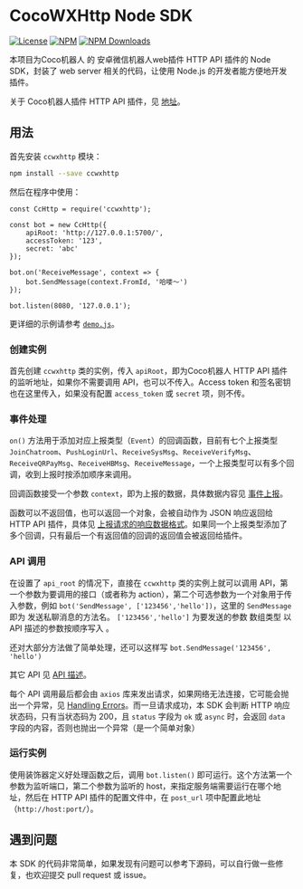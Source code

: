# CocoWXHttp Node SDK

[![License](https://img.shields.io/npm/l/ccwxhttp.svg)](LICENSE)
[![NPM](https://img.shields.io/npm/v/ccwxhttp.svg)](https://www.npmjs.com/package/ccwxhttp)
[![NPM Downloads](https://img.shields.io/npm/dt/ccwxhttp.svg)](https://www.npmjs.com/package/ccwxhttp)

本项目为Coco机器人 的 安卓微信机器人web插件 HTTP API 插件的 Node SDK，封装了 web server 相关的代码，让使用 Node.js 的开发者能方便地开发插件。

关于 Coco机器人插件 HTTP API 插件，见 [地址](http://www.svnhost.cn/doc/mc/%E5%AE%89%E5%8D%93%E5%BE%AE%E4%BF%A1%E6%9C%BA%E5%99%A8%E4%BA%BA%E6%8F%92%E4%BB%B6%E5%BC%80%E5%8F%91-2.html)。

## 用法

首先安装 `ccwxhttp` 模块：

```bash
npm install --save ccwxhttp
```

然后在程序中使用：

```es6
const CcHttp = require('ccwxhttp');

const bot = new CcHttp({
    apiRoot: 'http://127.0.0.1:5700/',
    accessToken: '123',
    secret: 'abc'
});

bot.on('ReceiveMessage', context => {
    bot.SendMessage(context.FromId, '哈喽～')
});

bot.listen(8080, '127.0.0.1');
```

更详细的示例请参考 [`demo.js`](demo.js)。

### 创建实例

首先创建 `ccwxhttp` 类的实例，传入 `apiRoot`，即为Coco机器人 HTTP API 插件的监听地址，如果你不需要调用 API，也可以不传入。Access token 和签名密钥也在这里传入，如果没有配置 `access_token` 或 `secret` 项，则不传。

### 事件处理

`on()` 方法用于添加对应上报类型（`Event`）的回调函数，目前有七个上报类型 `JoinChatroom`、`PushLoginUrl`、`ReceiveSysMsg`、`ReceiveVerifyMsg`、`ReceiveQRPayMsg`、`ReceiveHBMsg`、`ReceiveMessage`，一个上报类型可以有多个回调，收到上报时按添加顺序来调用。

回调函数接受一个参数 `context`，即为上报的数据，具体数据内容见 [事件上报](http://www.svnhost.cn/doc/mc/%E5%AE%89%E5%8D%93%E5%BE%AE%E4%BF%A1%E6%9C%BA%E5%99%A8%E4%BA%BA%E6%8F%92%E4%BB%B6%E5%BC%80%E5%8F%91-2.html)。

函数可以不返回值，也可以返回一个对象，会被自动作为 JSON 响应返回给 HTTP API 插件，具体见 [上报请求的响应数据格式](http://www.svnhost.cn/doc/mc/%E5%AE%89%E5%8D%93%E5%BE%AE%E4%BF%A1%E6%9C%BA%E5%99%A8%E4%BA%BA%E6%8F%92%E4%BB%B6%E5%BC%80%E5%8F%91-2.html)。如果同一个上报类型添加了多个回调，只有最后一个有返回值的回调的返回值会被返回给插件。

### API 调用

在设置了 `api_root` 的情况下，直接在 `ccwxhttp` 类的实例上就可以调用 API，第一个参数为要调用的接口（或者称为 action），第二个可选参数为一个对象用于传入参数，例如 `bot('SendMessage', ['123456','hello'])`，这里的 `SendMessage` 即为 发送私聊消息的方法名。  `['123456','hello']` 为要发送的参数 数组类型 以API 描述的参数按顺序写入 。

还对大部分方法做了简单处理，还可以这样写 
`bot.SendMessage('123456', 'hello')`

其它 API 见 [API 描述](http://www.svnhost.cn/doc/mc/%E5%AE%89%E5%8D%93%E5%BE%AE%E4%BF%A1%E6%9C%BA%E5%99%A8%E4%BA%BA%E6%8F%92%E4%BB%B6%E5%BC%80%E5%8F%91-2.html)。

每个 API 调用最后都会由 `axios` 库来发出请求，如果网络无法连接，它可能会抛出一个异常，见 [Handling Errors](https://github.com/axios/axios#handling-errors)。而一旦请求成功，本 SDK 会判断 HTTP 响应状态码，只有当状态码为 200，且 `status` 字段为 `ok` 或 `async` 时，会返回 `data` 字段的内容，否则也抛出一个异常（是一个简单对象）

### 运行实例

使用装饰器定义好处理函数之后，调用 `bot.listen()` 即可运行。这个方法第一个参数为监听端口，第二个参数为监听的 host，来指定服务端需要运行在哪个地址，然后在 HTTP API 插件的配置文件中，在 `post_url` 项中配置此地址（`http://host:port/`）。

## 遇到问题

本 SDK 的代码非常简单，如果发现有问题可以参考下源码，可以自行做一些修复，也欢迎提交 pull request 或 issue。
